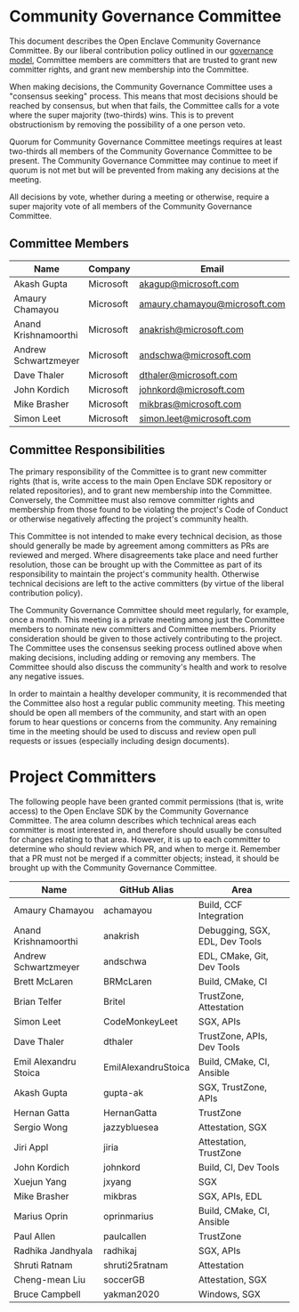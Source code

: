 Community Governance Committee
==============================

This document describes the Open Enclave Community Governance Committee. By
our liberal contribution policy outlined in our
[governance model](Governance.md), Committee members are committers that are
trusted to grant new committer rights, and grant new membership into the
Committee.

When making decisions, the Community Governance Committee uses a "consensus
seeking" process. This means that most decisions should be reached by consensus,
but when that fails, the Committee calls for a vote where the super majority
(two-thirds) wins. This is to prevent obstructionism by removing the possibility
of a one person veto.

Quorum for Community Governance Committee meetings requires at least two-thirds
all members of the Community Governance Committee to be present. The
Community Governance Committee may continue to meet if quorum is not met but will
be prevented from making any decisions at the meeting.

All decisions by vote, whether during a meeting or otherwise, require a super majority
vote of all members of the Community Governance Committee.


Committee Members
-----------------

| Name                 | Company   | Email                         | GitHub Alias   |
|----------------------|-----------|-------------------------------|----------------|
| Akash Gupta          | Microsoft | akagup@microsoft.com          | gupta-ak       |
| Amaury Chamayou      | Microsoft | amaury.chamayou@microsoft.com | achamayou      |
| Anand Krishnamoorthi | Microsoft | anakrish@microsoft.com        | anakrish       |
| Andrew Schwartzmeyer | Microsoft | andschwa@microsoft.com        | andschwa       |
| Dave Thaler          | Microsoft | dthaler@microsoft.com         | dthaler        |
| John Kordich         | Microsoft | johnkord@microsoft.com        | johnkord       |
| Mike Brasher         | Microsoft | mikbras@microsoft.com         | mikbras        |
| Simon Leet           | Microsoft | simon.leet@microsoft.com      | CodeMonkeyLeet |

Committee Responsibilities
--------------------------

The primary responsibility of the Committee is to grant new committer rights
(that is, write access to the main Open Enclave SDK repository or related
repositories), and to grant new membership into the Committee. Conversely, the
Committee must also remove committer rights and membership from those found to
be violating the project's Code of Conduct or otherwise negatively affecting the
project's community health.

This Committee is not intended to make every technical decision, as those should
generally be made by agreement among committers as PRs are reviewed and merged.
Where disagreements take place and need further resolution, those can be brought
up with the Committee as part of its responsibility to maintain the project's
community health. Otherwise technical decisions are left to the active
committers (by virtue of the liberal contribution policy).

The Community Governance Committee should meet regularly, for example, once a
month. This meeting is a private meeting among just the Committee members to nominate
new committers and Committee members. Priority consideration should be given to
those actively contributing to the project. The Committee uses the consensus
seeking process outlined above when making decisions, including adding or
removing any members. The Committee should also discuss the community's health
and work to resolve any negative issues.

In order to maintain a healthy developer community, it is recommended that the
Committee also host a regular public community meeting. This meeting should be
open all members of the community, and start with an open forum to hear
questions or concerns from the community. Any remaining time in the meeting
should be used to discuss and review open pull requests or issues (especially
including design documents).

Project Committers
==================

The following people have been granted commit permissions (that is, write
access) to the Open Enclave SDK by the Community Governance Committee. The area
column describes which technical areas each committer is most interested in, and
therefore should usually be consulted for changes relating to that area.
However, it is up to each committer to determine who should review which PR, and
when to merge it. Remember that a PR must not be merged if a committer objects;
instead, it should be brought up with the Community Governance Committee.

| Name                  | GitHub Alias        | Area                           |
|-----------------------|---------------------|--------------------------------|
| Amaury Chamayou       | achamayou           | Build, CCF Integration         |
| Anand Krishnamoorthi  | anakrish            | Debugging, SGX, EDL, Dev Tools |
| Andrew Schwartzmeyer  | andschwa            | EDL, CMake, Git, Dev Tools     |
| Brett McLaren         | BRMcLaren           | Build, CMake, CI               |
| Brian Telfer          | Britel              | TrustZone, Attestation         |
| Simon Leet            | CodeMonkeyLeet      | SGX, APIs                      |
| Dave Thaler           | dthaler             | TrustZone, APIs, Dev Tools     |
| Emil Alexandru Stoica | EmilAlexandruStoica | Build, CMake, CI, Ansible      |
| Akash Gupta           | gupta-ak            | SGX, TrustZone, APIs           |
| Hernan Gatta          | HernanGatta         | TrustZone                      |
| Sergio Wong           | jazzybluesea        | Attestation, SGX               |
| Jiri Appl             | jiria               | Attestation, TrustZone         |
| John Kordich          | johnkord            | Build, CI, Dev Tools           |
| Xuejun Yang           | jxyang              | SGX                            |
| Mike Brasher          | mikbras             | SGX, APIs, EDL                 |
| Marius Oprin          | oprinmarius         | Build, CMake, CI, Ansible      |
| Paul Allen            | paulcallen          | TrustZone                      |
| Radhika Jandhyala     | radhikaj            | SGX, APIs                      |
| Shruti Ratnam         | shruti25ratnam      | Attestation                    |
| Cheng-mean Liu        | soccerGB            | Attestation, SGX               |
| Bruce Campbell        | yakman2020          | Windows, SGX                   |
